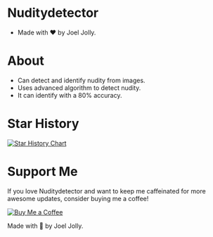 # Nuditydetector
* Made with ❤️ by Joel Jolly.

# About
* Can detect and identify nudity from images.
* Uses advanced algorithm to detect nudity.
* It can identify with a 80% accuracy.

# Star History
[![Star History Chart](https://api.star-history.com/svg?repos=withinjoel/nuditydetector&type=Timeline)](https://star-history.com/#withinjoel/nuditydetector&Timeline)

# Support Me
If you love Nuditydetector and want to keep me caffeinated for more awesome updates, consider buying me a coffee!

[![Buy Me a Coffee](https://img.shields.io/badge/Buy%20Me%20a%20Coffee-Donate-orange?style=for-the-badge&logo=buy-me-a-coffee)](https://www.buymeacoffee.com/withinjoel)

Made with 💖 by Joel Jolly.

